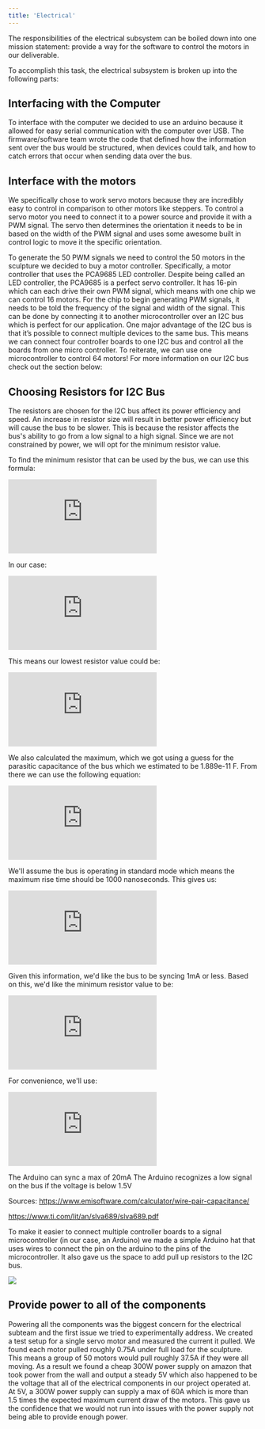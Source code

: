 ```yaml
---
title: 'Electrical'
---
```


The responsibilities of the electrical subsystem can be boiled down into one mission statement: provide a way for the software to control the motors in our deliverable.

To accomplish this task, the electrical subsystem is broken up into the following parts:

## Interfacing with the Computer
To interface with the computer we decided to use an arduino because it allowed for easy serial communication with the computer over USB. The firmware/software team wrote the code that defined how the information sent over the bus would be structured, when devices could talk, and how to catch errors that occur when sending data over the bus. 

## Interface with the motors
We specifically chose to work servo motors because they are incredibly easy to control in comparison to other motors like steppers. To control a servo motor you need to connect it to a power source and provide it with a PWM signal. The servo then determines the orientation it needs to be in based on the width of the PWM signal and uses some awesome built in control logic to move it the specific orientation.

To generate the 50 PWM signals we need to control the 50 motors in the sculpture we decided to buy a motor controller. Specifically, a motor controller that uses the PCA9685 LED controller. Despite being called an LED controller, the PCA9685 is a perfect servo controller. It has 16-pin which can each drive their own PWM signal, which means with one chip we can control 16 motors. For the chip to begin generating PWM signals, it needs to be told the frequency of the signal and width of the signal. This can be done by connecting it to another microcontroller over an I2C bus which is perfect for our application. One major advantage of the I2C bus is that it’s possible to connect multiple devices to the same bus. This means we can connect four controller boards to one I2C bus and control all the boards from one micro controller. To reiterate, we can use one microcontroller to control 64 motors! For more information on our I2C bus check out the section below:

## Choosing Resistors for I2C Bus
The resistors are chosen for the I2C bus affect its power efficiency and speed. An increase in resistor size will result in better power efficiency but will cause the bus to be slower. This is because the resistor affects the bus's ability to go from a low signal to a high signal. Since we are not constrained by power, we will opt for the minimum resistor value.

To find the minimum resistor that can be used by the bus, we can use this formula:

![equation](https://latex.codecogs.com/gif.latex?R_%7Bmin%7D%3D%5Cfrac%7BV_%7BCC%7D-V_%7BOL%7D%7D%7BI_%7BOL%7D%7D)

In our case:

![equation](https://latex.codecogs.com/gif.latex?V_%7BCC%7D%3D5V%24%2C%20%24V_%7BOL%7D%3D1.5V%24%2C%20%24I_%7BOL%7D%3D20mA)

This means our lowest resistor value could be:

![equation](https://latex.codecogs.com/gif.latex?175%5COmega)

We also calculated the maximum, which we got using a guess for the parasitic capacitance of the bus which we estimated to be 1.889e-11 F. From there we can use the following equation:

![equation](https://latex.codecogs.com/gif.latex?R_%7Bmax%7D%3D%5Cfrac%7Bt_%7Br%7D%7D%7B0.8473*C_%7Bb%7D%7D)

We'll assume the bus is operating in standard mode which means the maximum rise time should be 1000 nanoseconds. This gives us:

![equation](https://latex.codecogs.com/gif.latex?62478.5347184%5COmega)

Given this information, we'd like the bus to be syncing 1mA or less. Based on this, we'd like the minimum resistor value to be:

![equation](https://latex.codecogs.com/gif.latex?3.5K%5COmega)

For convenience, we'll use:

![equation](https://latex.codecogs.com/gif.latex?4.7K%5COmega)

The Arduino can sync a max of 20mA
The Arduino recognizes a low signal on the bus if the voltage is below 1.5V

Sources:
https://www.emisoftware.com/calculator/wire-pair-capacitance/

https://www.ti.com/lit/an/slva689/slva689.pdf

To make it easier to connect multiple controller boards to a signal microcontroller (in our case, an Arduino) we made a simple Arduino hat that uses wires to connect the pin on the arduino to the pins of the microcontroller. It also gave us the space to add pull up resistors to the I2C bus.

![](/images/wire.JPG)

## Provide power to all of the components
Powering all the components was the biggest concern for the electrical subteam and the first issue we tried to experimentally address. We created a test setup for a single servo motor and measured the current it pulled. We found each motor pulled roughly 0.75A under full load for the sculpture. This means a group of 50 motors would pull roughly 37.5A if they were all moving. As a result we found a cheap 300W power supply on amazon that took power from the wall and output a steady 5V which also happened to be the voltage that all of the electrical components in our project operated at. At 5V, a 300W power supply can supply a max of 60A which is more than 1.5 times the expected maximum current draw of the motors. This gave us the confidence that we would not run into issues with the power supply not being able to provide enough power.
